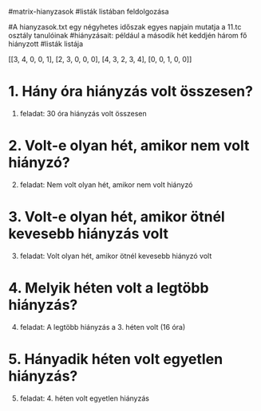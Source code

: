 #matrix-hianyzasok
#listák listában feldolgozása

#A hianyzasok.txt egy négyhetes időszak egyes napjain mutatja a 11.tc osztály tanulóinak
#hiányzásait: például a második hét keddjén három fő hiányzott
#listák listája

[[3, 4, 0, 0, 1], [2, 3, 0, 0, 0], [4, 3, 2, 3, 4], [0, 0, 1, 0, 0]]

# 1. Hány óra hiányzás volt összesen?
1. feladat: 30 óra hiányzás volt összesen

# 2. Volt-e olyan hét, amikor nem volt hiányzó?
2. feladat: Nem volt olyan hét, amikor nem volt hiányzó

# 3. Volt-e olyan hét, amikor ötnél kevesebb hiányzás volt
3. feladat: Volt olyan hét, amikor ötnél kevesebb hiányzó volt

# 4. Melyik héten volt a legtöbb hiányzás?
4. feladat: A legtöbb hiányzás a 3. héten volt (16 óra)

# 5. Hányadik héten volt egyetlen hiányzás?
5. feladat: 4. héten volt egyetlen hiányzás

